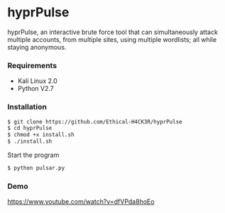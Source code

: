 # hyprPulse

hyprPulse, an interactive brute force tool that can simultaneously attack multiple accounts, from multiple sites, using multiple wordlists; all while staying anonymous.

### Requirements
  - Kali Linux 2.0
  - Python V2.7

### Installation
```sh
$ git clone https://github.com/Ethical-H4CK3R/hyprPulse
$ cd hyprPulse
$ chmod +x install.sh
$ ./install.sh
```

Start the program
```sh
$ python pulsar.py
```

### Demo
https://www.youtube.com/watch?v=dfVPda8hoEo
